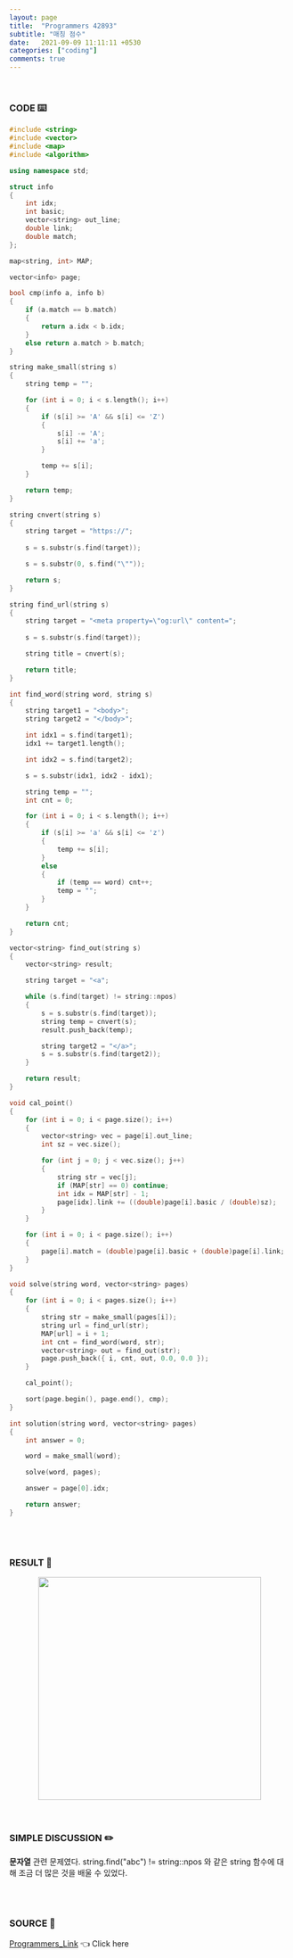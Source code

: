 ```yaml
---
layout: page
title:  "Programmers 42893"
subtitle: "매칭 점수"
date:   2021-09-09 11:11:11 +0530
categories: ["coding"]
comments: true
---
```


<br>

### CODE ⌨️

```c++
#include <string>
#include <vector>
#include <map>
#include <algorithm>

using namespace std;

struct info
{
	int idx;
	int basic;
	vector<string> out_line;
	double link;
	double match;
};

map<string, int> MAP;

vector<info> page;

bool cmp(info a, info b)
{
	if (a.match == b.match)
	{
		return a.idx < b.idx;
	}
	else return a.match > b.match;
}

string make_small(string s)
{
	string temp = "";

	for (int i = 0; i < s.length(); i++)
	{
		if (s[i] >= 'A' && s[i] <= 'Z')
		{
			s[i] -= 'A';
			s[i] += 'a';
		}

		temp += s[i];
	}

	return temp;
}

string cnvert(string s)
{
	string target = "https://";
	
    s = s.substr(s.find(target));

	s = s.substr(0, s.find("\""));

	return s;
}

string find_url(string s)
{
    string target = "<meta property=\"og:url\" content=";
    
    s = s.substr(s.find(target));

	string title = cnvert(s);

	return title;
}

int find_word(string word, string s)
{
	string target1 = "<body>";
	string target2 = "</body>";

	int idx1 = s.find(target1);
	idx1 += target1.length();

	int idx2 = s.find(target2);

	s = s.substr(idx1, idx2 - idx1);

	string temp = "";
	int cnt = 0;

	for (int i = 0; i < s.length(); i++)
	{
		if (s[i] >= 'a' && s[i] <= 'z')
		{
			temp += s[i];
		}
		else
		{
			if (temp == word) cnt++;
			temp = "";
		}
	}

	return cnt;
}

vector<string> find_out(string s)
{
	vector<string> result;

	string target = "<a";

	while (s.find(target) != string::npos)
	{
		s = s.substr(s.find(target));
		string temp = cnvert(s);
		result.push_back(temp);

		string target2 = "</a>";
		s = s.substr(s.find(target2));
	}

	return result;
}

void cal_point()
{
	for (int i = 0; i < page.size(); i++)
	{
		vector<string> vec = page[i].out_line;
		int sz = vec.size();

		for (int j = 0; j < vec.size(); j++)
		{
			string str = vec[j];
			if (MAP[str] == 0) continue;
			int idx = MAP[str] - 1;
			page[idx].link += ((double)page[i].basic / (double)sz);
		}
	}

	for (int i = 0; i < page.size(); i++)
	{
		page[i].match = (double)page[i].basic + (double)page[i].link;
	}
}

void solve(string word, vector<string> pages)
{
	for (int i = 0; i < pages.size(); i++)
	{
		string str = make_small(pages[i]);
		string url = find_url(str);
		MAP[url] = i + 1;
		int cnt = find_word(word, str);
		vector<string> out = find_out(str);
		page.push_back({ i, cnt, out, 0.0, 0.0 });
	}

	cal_point();

	sort(page.begin(), page.end(), cmp);
}

int solution(string word, vector<string> pages)
{
	int answer = 0;

	word = make_small(word);

	solve(word, pages);

	answer = page[0].idx;

	return answer;
}
```  

<br>
<br>

### RESULT 💛

<img src="{{ '/assets/programmers/p42893r.jpg' }}" style="width: 400px; height: auto; margin-left: auto; margin-right: auto; display: block;">  

<br>
<br>

### SIMPLE DISCUSSION ✏️

**문자열** 관련 문제였다. string.find("abc") != string::npos 와 같은 string 함수에 대해 조금 더 많은 것을 배울 수 있었다.  

<br>
<br>

### SOURCE 💎

[Programmers_Link][link] 👈 Click here  

<br>

<script src="https://utteranc.es/client.js"
        repo="DCherish/DCherish.github.io"
        issue-term="pathname"
        theme="boxy-light"
        crossorigin="anonymous"
        async>
</script>

[link]: https://programmers.co.kr/learn/courses/30/lessons/42893